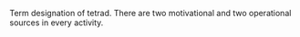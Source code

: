 Term designation of tetrad. There are two motivational and two operational sources in every activity. 